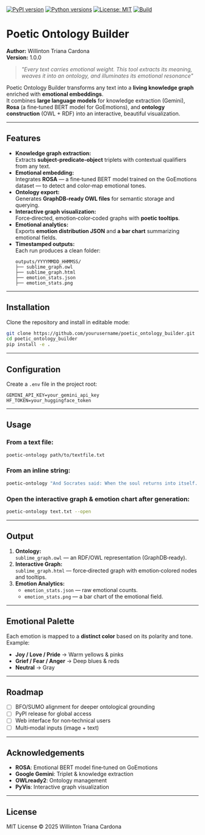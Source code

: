 <!-- Badges -->

[![PyPI version](https://img.shields.io/pypi/v/poetic-ontology-builder.svg)](https://pypi.org/project/poetic-ontology-builder/)
[![Python versions](https://img.shields.io/pypi/pyversions/poetic-ontology-builder.svg)](https://pypi.org/project/poetic-ontology-builder/)
[![License: MIT](https://img.shields.io/badge/License-MIT-yellow.svg)](https://opensource.org/licenses/MIT)
[![Build](https://img.shields.io/github/actions/workflow/status/willt08/poetic_ontology_builder/python-package.yml)](https://github.com/willt08/poetic_ontology_builder/actions)

# Poetic Ontology Builder

**Author:** Willinton Triana Cardona  
**Version:** 1.0.0

> _"Every text carries emotional weight. This tool extracts its meaning, weaves it into an ontology, and illuminates its emotional resonance"_

Poetic Ontology Builder transforms any text into a **living knowledge graph** enriched with **emotional embeddings**.  
It combines **large language models** for knowledge extraction (Gemini), **Rosa** (a fine‑tuned BERT model for GoEmotions), and **ontology construction** (OWL + RDF) into an interactive, beautiful visualization.

---

## Features

- **Knowledge graph extraction:**  
  Extracts **subject‑predicate‑object** triplets with contextual qualifiers from any text.
- **Emotional embedding:**  
  Integrates **ROSA** — a fine‑tuned BERT model trained on the GoEmotions dataset — to detect and color‑map emotional tones.
- **Ontology export:**  
  Generates **GraphDB‑ready OWL files** for semantic storage and querying.
- **Interactive graph visualization:**  
  Force‑directed, emotion‑color‑coded graphs with **poetic tooltips**.
- **Emotional analytics:**  
  Exports **emotion distribution JSON** and **a bar chart** summarizing emotional fields.
- **Timestamped outputs:**  
  Each run produces a clean folder:
  ```
  outputs/YYYYMMDD_HHMMSS/
  ├── sublime_graph.owl
  ├── sublime_graph.html
  ├── emotion_stats.json
  ├── emotion_stats.png
  ```

---

## Installation

Clone the repository and install in editable mode:

```bash
git clone https://github.com/yourusername/poetic_ontology_builder.git
cd poetic_ontology_builder
pip install -e .
```

---

## Configuration

Create a `.env` file in the project root:

```
GEMINI_API_KEY=your_gemini_api_key
HF_TOKEN=your_huggingface_token
```

---

## Usage

### From a text file:

```bash
poetic-ontology path/to/textfile.txt
```

### From an inline string:

```bash
poetic-ontology "And Socrates said: When the soul returns into itself..."
```

### Open the interactive graph & emotion chart after generation:

```bash
poetic-ontology text.txt --open
```

---

## Output

1. **Ontology:**  
   `sublime_graph.owl` — an RDF/OWL representation (GraphDB‑ready).
2. **Interactive Graph:**  
   `sublime_graph.html` — force‑directed graph with emotion‑colored nodes and tooltips.
3. **Emotion Analytics:**
   - `emotion_stats.json` — raw emotional counts.
   - `emotion_stats.png` — a bar chart of the emotional field.

---

## Emotional Palette

Each emotion is mapped to a **distinct color** based on its polarity and tone.  
Example:

- **Joy / Love / Pride** → Warm yellows & pinks
- **Grief / Fear / Anger** → Deep blues & reds
- **Neutral** → Gray

---

## Roadmap

- [ ] BFO/SUMO alignment for deeper ontological grounding
- [ ] PyPI release for global access
- [ ] Web interface for non‑technical users
- [ ] Multi‑modal inputs (image + text)

---

## Acknowledgements

- **ROSA**: Emotional BERT model fine‑tuned on GoEmotions
- **Google Gemini**: Triplet & knowledge extraction
- **OWLready2**: Ontology management
- **PyVis**: Interactive graph visualization

---

## License

MIT License © 2025 Willinton Triana Cardona
